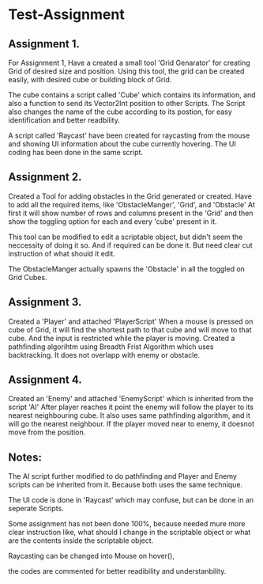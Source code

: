 # Test-Assignment

Assignment 1.
-----------------------------------------------------------------------------------------------------------------------------------------------
For Assignment 1, Have a created a small tool 'Grid Genarator' for creating Grid of desired size and position.
Using this tool, the grid can be created easily, with desired cube or building block of Grid.

The cube contains a script called 'Cube' which contains its information, and also a function to send its Vector2Int position to other Scripts.
The Script also changes the name of the cube according to its postion, for easy identification and better readbility.

A script called 'Raycast' have been created for raycasting from the mouse and showing UI information about the cube currently hovering.
The UI coding has been done in the same script.

Assignment 2.
-----------------------------------------------------------------------------------------------------------------------------------------------
Created a Tool for adding obstacles in the Grid generated or created.
Have to add all the required items, like 'ObstacleManger', 'Grid', and 'Obstacle'
At first it will show number of rows and columns present in the 'Grid' and then show the toggling option for each and every 'cube' present in it.

This tool can be modified to edit a scriptable object, but didn't seem the neccessity of doing it so. And if required can be done it.
But need clear cut instruction of what should it edit.

The ObstacleManger actually spawns the 'Obstacle' in all the toggled on Grid Cubes.

Assignment 3.
-----------------------------------------------------------------------------------------------------------------------------------------------
Created a 'Player' and attached 'PlayerScript'
When a mouse is pressed on cube of Grid, it will find the shortest path to that cube and will move to that cube.
And the input is restricted while the player is moving.
Created a pathfinding algorihtm using Breadth Frist Algorithm which uses backtracking.
It does not overlapp with enemy or obstacle.

Assignment 4.
-----------------------------------------------------------------------------------------------------------------------------------------------
Created an 'Enemy' and attached 'EnemyScript' which is inherited from the script 'AI'
After player reaches it point the enemy will follow the player to its nearest neighbouring cube.
It also uses same pathfinding algorithm, and it will go the nearest neighbour.
If the player moved near to enemy, it doesnot move from the position.

Notes:
-----------------------------------------------------------------------------------------------------------------------------------------------
The AI script further modified to do pathfinding and Player and Enemy scripts can be inherited from it.
Because both uses the same technique.

The UI code is done in 'Raycast' which may confuse, but can be done in an seperate Scripts.

Some assignment has not been done 100%, because needed mure more clear instruction like, what should I change in the scriptable object
or what are the contents inside the scriptable object.

Raycasting can be changed into Mouse on hover(),

the codes are commented for better readibility and understanbility.

